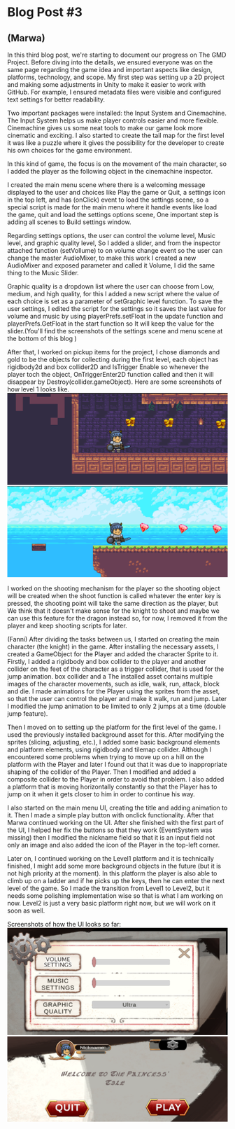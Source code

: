 <h1>Blog Post #3</h1>

<h2>(Marwa)</h2>
In this third blog post, we're starting to document our progress on The GMD Project. Before diving into the details, we ensured everyone was on the same page regarding the game idea and important aspects like design, platforms, technology, and scope.
My first step was setting up a 2D project and making some adjustments in Unity to make it easier to work with GitHub. For example, I ensured metadata files were visible and configured text settings for better readability.

Two important packages were installed: the Input System and Cinemachine. The Input System helps us make player controls easier and more flexible. Cinemachine gives us some neat tools to make our game look more cinematic and exciting.
I also started to create the tail map for the first level it was like a puzzle where it gives the possibility for the developer to create his own choices for the game environment.

In this kind of game, the focus is on the movement of the main character,  so I added the player as the following object in the cinemachine inspector.

I created the main menu scene where there is a welcoming message displayed to the user and choices like Play the game or Quit, a settings icon in the top left, and has (onClick) event to load the settings scene, so a special script is made for the main menu where it handle events like load the game, quit and load the settings options scene, One important step is adding all scenes to Build settings window.

Regarding settings options, the user can control the volume level, Music level, and graphic quality level, So I added a slider, and from the inspector attached function (setVollume) to on volume change event so the user can change the master AudioMixer, to make this work I created a new AudioMixer and exposed parameter and called it Volume, I did the same thing to the Music Slider.

Graphic quality is a dropdown list where the user can choose from Low, medium, and high quality, for this I added a new script where the value of each choice is set as a parameter of setGraphic level function.
To save the user settings, I edited the script for the settings so it saves the last value for volume and music by using playerPrefs.setFloat in the update function and playerPrefs.GetFloat in the start function so It will keep the value for the slider.(You'll find the screenshots of the settings scene and menu scene at the bottom of this blog ) 

After that, I worked on pickup items for the project, I chose diamonds and gold to be the objects for collecting during the first level, each object has rigidbody2d and box collider2D and IsTrigger Enable so whenever the player toch the object, OnTriggerEnter2D function called and then it will disappear by  Destroy(collider.gameObject).
Here are some screenshots of how level 1 looks like.
<img src="images/image1.png">
<img src="images/image2.png">

I worked on the shooting mechanism for the player so the shooting object will be created when the shoot function is called whatever the enter key is pressed, the shooting point will take the same direction as the player, but We think that it doesn't make sense for the knight to shoot and maybe we can use this feature for the dragon instead so, for now, I removed it from the player and keep shooting scripts for later.

(Fanni)
After dividing the tasks between us, I started on creating the main character (the knight) in the game. After installing the necessary assets, I created a GameObject for the Player and added the character Sprite to it. Firstly, I added a rigidbody and box collider to the player and another collider on the feet of the character as a trigger collider, that is used for the jump animation.
box collider and a The installed asset contains multiple images of the character movements, such as idle, walk, run, attack, block and die. I made animations for the Player using the sprites from the asset, so that the user can control the player and make it walk, run and jump. Later I modified the jump animation to be limited to only 2 jumps at a time (double jump feature).

Then I moved on to setting up the platform for the first level of the game. I used the previously installed background asset for this. After modifying the sprites (slicing, adjusting, etc.), I added some basic background elements and platform elements, using rigidbody and tilemap collider. Although I encountered some problems when trying to move up on a hill on the platform with the Player and later I found out that it was due to inappropriate shaping of the collider of the Player. Then I modified and added a composite collider to the Player in order to avoid that problem. I also added a platform that is moving horizontally constantly so that the Player has to jump on it when it gets closer to him in order to continue his way.

I also started on the main menu UI, creating the title and adding animation to it. Then I made a simple play button with onclick functionality. After that Marwa continued working on the UI. After she finished with the first part of the UI, I helped her fix the buttons so that they work (EventSystem was missing) then I modified the nickname field so that it is an input field not only an image and also added the icon of the Player in the top-left corner. 

Later on, I continued working on the Level1 platform and it is technically finished, I might add some more background objects in the future (but it is not high priority at the moment). In this platform the player is also able to climb up on a ladder and if he picks up the keys, then he can enter the next level of the game. So I made the transition from Level1 to Level2, but it needs some polishing implementation wise so that is what I am working on now. Level2 is just a very basic platform right now, but we will work on it soon as well.

Screenshots of how the UI looks so far: 
<img src="images/settings_ui_pt.png">
<img src="images/ui_pt.png">




